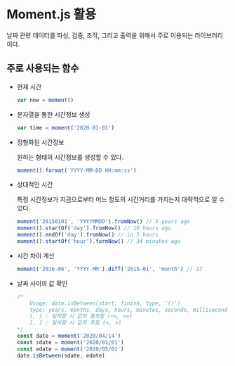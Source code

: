 # Moment.js 활용

날짜 관련 데이터를 파싱, 검증, 조작, 그리고 출력을 위해서 주로 이용되는 라이브러리이다.

## 주로 사용되는 함수

* 현재 시간

    ```javascript
    var now = moment()
    ```

* 문자열을 통한 시간정보 생성
    ```javascript
    var time = moment('2020-01-01')
    ```

* 정형화된 시간정보
    
    원하는 형태의 시간정보를 생성할 수 있다.
    ```javascript
    moment().format('YYYY-MM-DD HH:mm:ss')
    ```

* 상대적인 시간

    특정 시간정보가 지금으로부터 어느 정도의 시간거리를 가지는지 대략적으로 알 수 있다.
    ```javascript
    moment('20150101', 'YYYYMMDD').fromNow() // 5 years ago
    moment().startOf('day').fromNow() // 19 hours ago
    moment().endOf('day').fromNow() // in 5 hours
    moment().startOf('hour').formNow() // 34 minutes ago

    ```

* 시간 차이 계산

    ```javascript
    moment('2016-06', 'YYYY-MM').diff('2015-01', 'month') // 17
    ```

* 날짜 사이의 값 확인

    ```javascript
    /*
        Usage: date.isBetween(start, finish, type, '()')
        type: years, months, days, hours, minutes, seconds, milliseconds(default)
        (, ) : 일치할 시 값의 불포함 (<=, >=)
        [, ] : 일치할 시 값의 포함 (<, >)
    */
    const date = moment('2020/04/14')
    const sdate = moment('2020/01/01')
    const edate = moment('2020/05/01')
    date.isBetween(sdate, edate)
    ```
